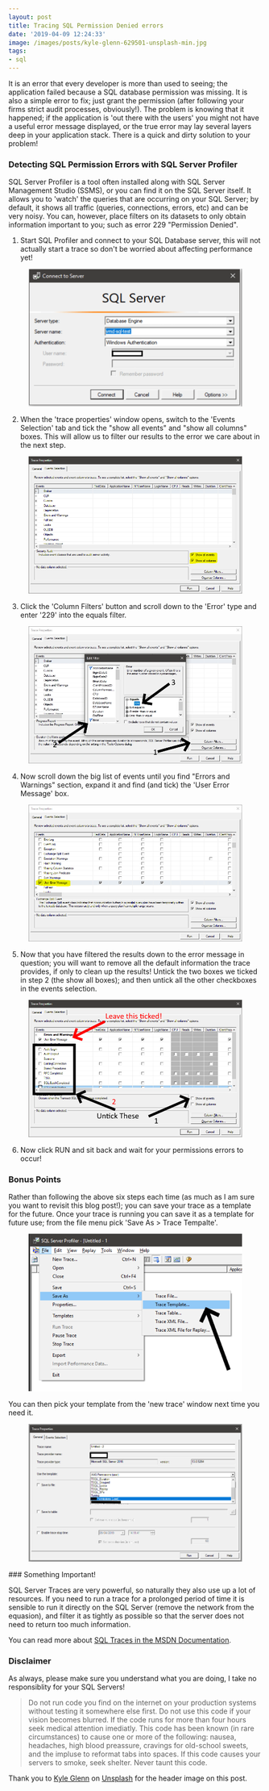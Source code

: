 ```yaml
---
layout: post
title: Tracing SQL Permission Denied errors
date: '2019-04-09 12:24:33'
image: /images/posts/kyle-glenn-629501-unsplash-min.jpg
tags:
- sql
---
```


It is an error that every developer is more than used to seeing; the application failed because a SQL database permission was missing. It is also a simple error to fix; just grant the permission (after following your firms strict audit processes, obviously!). The problem is knowing that it happened; if the application is 'out there with the users' you might not have a useful error message displayed, or the true error may lay several layers deep in your application stack. There is a quick and dirty solution to your problem!

### Detecting SQL Permission Errors with SQL Server Profiler

SQL Server Profiler is a tool often installed along with SQL Server Management Studio (SSMS), or you can find it on the SQL Server itself. It allows you to 'watch' the queries that are occurring on your SQL Server; by default, it shows all traffic (queries, connections, errors, etc) and can be very noisy. You can, however, place filters on its datasets to only obtain information important to you; such as error 229 "Permission Denied".

1. Start SQL Profiler and connect to your SQL Database server, this will not actually start a trace so don't be worried about affecting performance yet!
<figure class="kg-card kg-image-card"><img src="/images/content/profiler1-min-7-.png" class="kg-image"></figure>

2. When the 'trace properties' window opens, switch to the 'Events Selection' tab and tick the "show all events" and "show all columns" boxes. This will allow us to filter our results to the error we care about in the next step.

<figure class="kg-card kg-image-card"><img src="/images/content/profiler1-min-1-.png" class="kg-image"></figure>

3. Click the 'Column Filters' button and scroll down to the 'Error' type and enter '229' into the equals filter.

<figure class="kg-card kg-image-card"><img src="/images/content/profiler1-min-2-.png" class="kg-image"></figure>

4. Now scroll down the big list of events until you find "Errors and Warnings" section, expand it and find (and tick) the 'User Error Message' box.

<figure class="kg-card kg-image-card"><img src="/images/content/profiler1-min-3-.png" class="kg-image"></figure>

5. Now that you have filtered the results down to the error message in question; you will want to remove all the default information the trace provides, if only to clean up the results! Untick the two boxes we ticked in step 2 (the show all boxes); and then untick all the other checkboxes in the events selection.

<figure class="kg-card kg-image-card"><img src="/images/content/profiler1-min-4-.png" class="kg-image"></figure>

6. Now click RUN and sit back and wait for your permissions errors to occur!

### Bonus Points

Rather than following the above six steps each time (as much as I am sure you want to revisit this blog post!); you can save your trace as a template for the future. Once your trace is running you can save it as a template for future use; from the file menu pick 'Save As \> Trace Tempalte'.

<figure class="kg-card kg-image-card"><img src="/images/content/profiler1-min-5-.png" class="kg-image"></figure>

You can then pick your template from the 'new trace' window next time you need it.

<figure class="kg-card kg-image-card"><img src="/images/content/profiler1-min-6-.png" class="kg-image"></figure>
### Something Important!

SQL Server Traces are very powerful, so naturally they also use up a lot of resources. If you need to run a trace for a prolonged period of time it is sensible to run it directly on the SQL Server (remove the network from the equasion), and filter it as tightly as possible so that the server does not need to return too much information.

You can read more about [SQL Traces in the MSDN Documentation](https://docs.microsoft.com/en-us/sql/relational-databases/sql-trace/sql-trace?view=sql-server-2017).

### Disclaimer

As always, please make sure you understand what you are doing, I take no responsiblity for your SQL Servers!

> Do not run code you find on the internet on your production systems without testing it somewhere else first. Do not use this code if your vision becomes blurred. If the code runs for more than four hours seek medical attention imediatly. This code has been known (in rare circumstances) to cause one or more of the following: nausea, headaches, high blood preassure, cravings for old-school sweets, and the impluse to reformat tabs into spaces. If this code causes your servers to smoke, seek shelter. Never taunt this code.

Thank you to [Kyle Glenn](https://unsplash.com/photos/dGk-qYBk4OA?utm_source=unsplash&utm_medium=referral&utm_content=creditCopyText) on [Unsplash](https://unsplash.com/search/photos/denied?utm_source=unsplash&utm_medium=referral&utm_content=creditCopyText) for the header image on this post.

